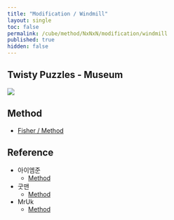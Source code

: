 ```yaml
---
title: "Modification / Windmill"
layout: single
toc: false
permalink: /cube/method/NxNxN/modification/windmill
published: true
hidden: false
---
```


<head>
  <base target="_blank">
</head>



## Twisty Puzzles - Museum

<a href="https://twistypuzzles.com/app/museum/museum_showitem.php?pkey=1358">
  <img src="https://twistypuzzles.com/museum/large/01358-01.jpg">
</a>



## Method

- [Fisher / Method](/cube/method/NxNxN/modification/fisher#method)



## Reference

- 아이엠준
  - [Method](https://youtu.be/x9SySGU_iqE)
- 굿맨
  - [Method](https://youtu.be/gELuvKW2Itw)
- MrUk
  - [Method](https://youtu.be/GZI_PtcURaA)